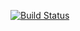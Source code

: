[![Build Status](https://travis-ci.org/SpidMachine/herokku2.svg?branch=master)](https://travis-ci.org/SpidMachine/herokku2)
